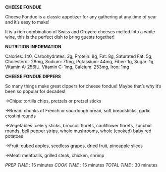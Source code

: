 **CHEESE FONDUE**

Cheese Fondue is a classic appetizer for any gathering at any time of year and it’s easy to make!

It is a rich combination of Swiss and Gruyere cheeses melted into a white wine, this is the perfect dish to bring guests together!

**NUTRITION INFORMATION**

Calories: 140, Carbohydrates: 3g, Protein: 8g, Fat: 8g, Saturated Fat: 5g, Cholesterol: 28mg, Sodium: 71mg, Potassium: 44mg, Fiber: 1g, Sugar: 1g, Vitamin A: 256IU, Vitamin C: 1mg, Calcium: 253mg, Iron: 1mg


**CHEESE FONDUE DIPPERS**

So many things make great dippers for cheese fondue! Maybe that’s why it’s been so popular for decades!

->Chips: tortilla chips, pretzels or pretzel sticks

->Bread: chunks of French or sourdough bread, soft breadsticks, garlic crostini rounds

->Vegetables: celery sticks, broccoli florets, cauliflower florets, zucchini rounds, bell pepper strips, whole mushrooms, whole (cooked) baby red potatoes

->Fruit: cubed apples, seedless grapes, dried fruit, pineapple slices

->Meat: meatballs, grilled steak, chicken, shrimp

*PREP TIME* : 15 minutes
*COOK TIME* : 15 minutes
*TOTAL TIME* : 30 minutes
